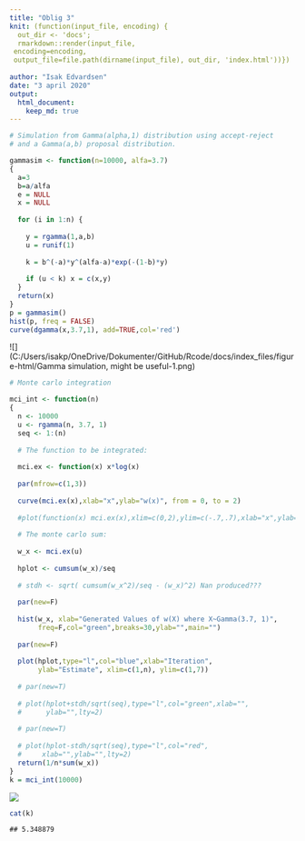 ```yaml
---
title: "Oblig 3"
knit: (function(input_file, encoding) {
  out_dir <- 'docs';
  rmarkdown::render(input_file,
 encoding=encoding,
 output_file=file.path(dirname(input_file), out_dir, 'index.html'))})
 
author: "Isak Edvardsen"
date: "3 april 2020"
output: 
  html_document:
    keep_md: true
---
```











```r
# Simulation from Gamma(alpha,1) distribution using accept-reject 
# and a Gamma(a,b) proposal distribution.

gammasim <- function(n=10000, alfa=3.7) 
{
  a=3
  b=a/alfa
  e = NULL
  x = NULL
  
  for (i in 1:n) {
    
    y = rgamma(1,a,b)
    u = runif(1)
    
    k = b^(-a)*y^(alfa-a)*exp(-(1-b)*y)
      
    if (u < k) x = c(x,y)
  }
  return(x)
}
p = gammasim()
hist(p, freq = FALSE)
curve(dgamma(x,3.7,1), add=TRUE,col='red')
```

![](C:/Users/isakp/OneDrive/Dokumenter/GitHub/Rcode/docs/index_files/figure-html/Gamma simulation, might be useful-1.png)<!-- -->




```r
# Monte carlo integration

mci_int <- function(n) 
{
  n <- 10000 
  u <- rgamma(n, 3.7, 1)
  seq <- 1:(n)
  
  # The function to be integrated:
  
  mci.ex <- function(x) x*log(x)
  
  par(mfrow=c(1,3))
  
  curve(mci.ex(x),xlab="x",ylab="w(x)", from = 0, to = 2)
  
  #plot(function(x) mci.ex(x),xlim=c(0,2),ylim=c(-.7,.7),xlab="x",ylab="w(x)")
  
  # The monte carlo sum:
  
  w_x <- mci.ex(u)
  
  hplot <- cumsum(w_x)/seq
  
  # stdh <- sqrt( cumsum(w_x^2)/seq - (w_x)^2) Nan produced???
  
  par(new=F)
  
  hist(w_x, xlab="Generated Values of w(X) where X~Gamma(3.7, 1)",
       freq=F,col="green",breaks=30,ylab="",main="")
  
  par(new=F)
  
  plot(hplot,type="l",col="blue",xlab="Iteration",
       ylab="Estimate", xlim=c(1,n), ylim=c(1,7))
  
  # par(new=T)
  
  # plot(hplot+stdh/sqrt(seq),type="l",col="green",xlab="",
  #      ylab="",lty=2)
  
  # par(new=T)
  
  # plot(hplot-stdh/sqrt(seq),type="l",col="red",
  #     xlab="",ylab="",lty=2)
  return(1/n*sum(w_x))  
}
k = mci_int(10000)
```

![](C:/Users/isakp/OneDrive/Dokumenter/GitHub/Rcode/docs/index_files/figure-html/unnamed-chunk-1-1.png)<!-- -->

```r
cat(k)
```

```
## 5.348879
```




